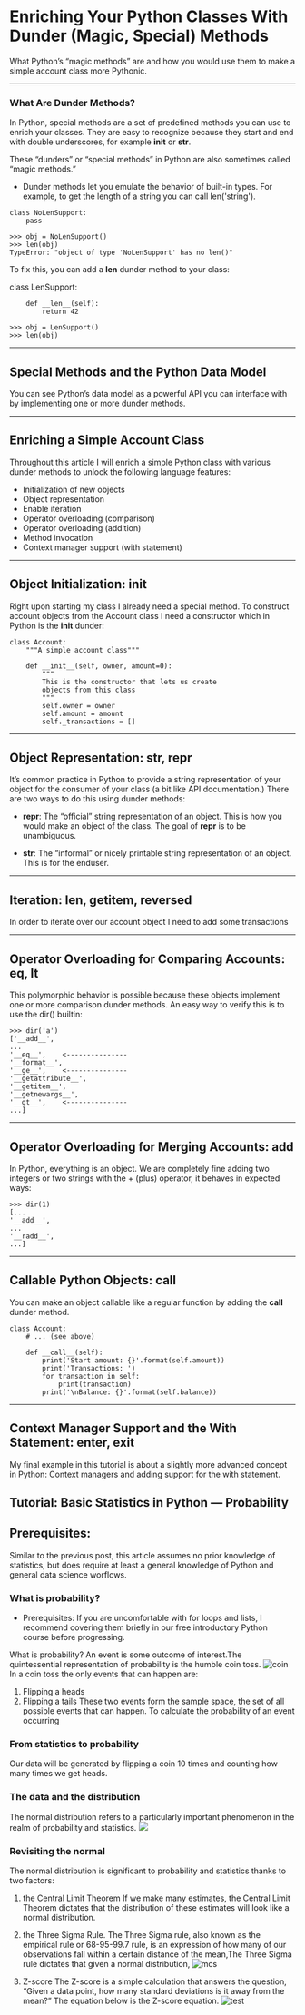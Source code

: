 # Enriching Your Python Classes With Dunder (Magic, Special) Methods

What Python’s “magic methods” are and how you would use them to make a simple account class more Pythonic.
__________________________________________
### What Are Dunder Methods?
In Python, special methods are a set of predefined methods you can use to enrich your classes. They are easy to recognize because they start and end with double underscores, for example __init__ or __str__.

These “dunders” or “special methods” in Python are also sometimes called “magic methods.”

* Dunder methods let you emulate the behavior of built-in types. For example, to get the length of a string you can call len('string').
```
class NoLenSupport:
    pass

>>> obj = NoLenSupport()
>>> len(obj)
TypeError: "object of type 'NoLenSupport' has no len()"
```
To fix this, you can add a __len__ dunder method to your class:

class LenSupport:
```
    def __len__(self):
        return 42

>>> obj = LenSupport()
>>> len(obj)
```
__________________________________________
## Special Methods and the Python Data Model
You can see Python’s data model as a powerful API you can interface with by implementing one or more dunder methods. 
__________________________________________
## Enriching a Simple Account Class
Throughout this article I will enrich a simple Python class with various dunder methods to unlock the following language features:

* Initialization of new objects
* Object representation
* Enable iteration
* Operator overloading (comparison)
* Operator overloading (addition)
* Method invocation
* Context manager support (with statement)
__________________________________________
## Object Initialization: __init__
Right upon starting my class I already need a special method. To construct account objects from the Account class I need a constructor which in Python is the __init__ dunder:
```
class Account:
    """A simple account class"""

    def __init__(self, owner, amount=0):
        """
        This is the constructor that lets us create
        objects from this class
        """
        self.owner = owner
        self.amount = amount
        self._transactions = []
```
__________________________________________
## Object Representation: __str__, __repr__
It’s common practice in Python to provide a string representation of your object for the consumer of your class (a bit like API documentation.) There are two ways to do this using dunder methods:

* __repr__: The “official” string representation of an object. This is how you would make an object of the class. The goal of __repr__ is to be unambiguous.

* __str__: The “informal” or nicely printable string representation of an object. This is for the enduser.
__________________________________________
## Iteration: __len__, __getitem__, __reversed__
In order to iterate over our account object I need to add some transactions

__________________________________________
## Operator Overloading for Comparing Accounts: __eq__, __lt__

This polymorphic behavior is possible because these objects implement one or more comparison dunder methods.
An easy way to verify this is to use the dir() builtin:
```
>>> dir('a')
['__add__',
...
'__eq__',    <---------------
'__format__',
'__ge__',    <---------------
'__getattribute__',
'__getitem__',
'__getnewargs__',
'__gt__',    <---------------
...]
```
___________________________________________
## Operator Overloading for Merging Accounts: __add__
In Python, everything is an object. We are completely fine adding two integers or two strings with the + (plus) operator, it behaves in expected ways:
```
>>> dir(1)
[...
'__add__',
...
'__radd__',
...]
```
________________________________________
## Callable Python Objects: __call__
You can make an object callable like a regular function by adding the __call__ dunder method. 
```
class Account:
    # ... (see above)

    def __call__(self):
        print('Start amount: {}'.format(self.amount))
        print('Transactions: ')
        for transaction in self:
            print(transaction)
        print('\nBalance: {}'.format(self.balance))
```
____________________________________________
## Context Manager Support and the With Statement: __enter__, __exit__
My final example in this tutorial is about a slightly more advanced concept in Python: Context managers and adding support for the with statement.

## Tutorial: Basic Statistics in Python — Probability
## Prerequisites:
Similar to the previous post, this article assumes no prior knowledge of statistics, but does require at least a general knowledge of Python and general data science worflows.

### What is probability?

* Prerequisites:
 If you are uncomfortable with for loops and lists, I recommend covering them briefly in our free introductory Python course before progressing.

What is probability?
An event is some outcome of interest.The quintessential representation of probability is the humble coin toss.
![coin](https://i.imgur.com/GtbawRt.jpg)
 In a coin toss the only events that can happen are:

1. Flipping a heads
2. Flipping a tails
These two events form the sample space, the set of all possible events that can happen. To calculate the probability of an event occurring

### From statistics to probability
Our data will be generated by flipping a coin 10 times and counting how many times we get heads.

### The data and the distribution
The normal distribution refers to a particularly important phenomenon in the realm of probability and statistics.
 ![](https://i.imgur.com/3vDS2Au.png)

 ### Revisiting the normal

The normal distribution is significant to probability and statistics thanks to two factors: 
1. the Central Limit Theorem 
If we make many estimates, the Central Limit Theorem dictates that the distribution of these estimates will look like a normal distribution.

2. the Three Sigma Rule.
The Three Sigma rule, also known as the empirical rule or 68-95-99.7 rule, is an expression of how many of our observations fall within a certain distance of the mean,The Three Sigma rule dictates that given a normal distribution,
![mcs](https://i.imgur.com/Mt3RyE0.png)

3. Z-score
The Z-score is a simple calculation that answers the question, “Given a data point, how many standard deviations is it away from the mean?” The equation below is the Z-score equation.
![test](https://i.imgur.com/3TuDF4G.jpg)


